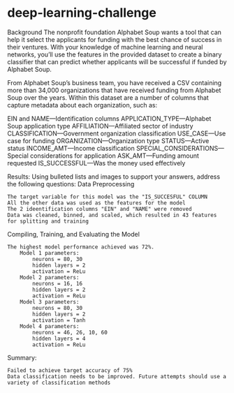 # deep-learning-challenge

Background
The nonprofit foundation Alphabet Soup wants a tool that can help it select the applicants for funding with the best chance of success in their ventures. With your knowledge of machine learning and neural networks, you’ll use the features in the provided dataset to create a binary classifier that can predict whether applicants will be successful if funded by Alphabet Soup.

From Alphabet Soup’s business team, you have received a CSV containing more than 34,000 organizations that have received funding from Alphabet Soup over the years. Within this dataset are a number of columns that capture metadata about each organization, such as:

EIN and NAME—Identification columns
APPLICATION_TYPE—Alphabet Soup application type
AFFILIATION—Affiliated sector of industry
CLASSIFICATION—Government organization classification
USE_CASE—Use case for funding
ORGANIZATION—Organization type
STATUS—Active status
INCOME_AMT—Income classification
SPECIAL_CONSIDERATIONS—Special considerations for application
ASK_AMT—Funding amount requested
IS_SUCCESSFUL—Was the money used effectively

Results: Using bulleted lists and images to support your answers, address the following questions:
Data Preprocessing

    The target variable for this model was the "IS_SUCCESFUL" COLUMN
    All the other data was used as the features for the model
    The 2 ideentification columns "EIN" and "NAME" were removed
    Data was cleaned, binned, and scaled, which resulted in 43 features for splitting and training

Compiling, Training, and Evaluating the Model

    The highest model performance achieved was 72%.
        Model 1 parameters:
            neurons = 80, 30
            hidden layers = 2
            activation = ReLu
        Model 2 parameters:
            neurons = 16, 16
            hidden layers = 2
            activation = ReLu
        Model 3 parameters:
            neurons = 80, 30
            hidden layers = 2
            activation = Tanh
        Model 4 parameters:
            neurons = 46, 26, 10, 60
            hidden layers = 4
            activation = ReLu

Summary:

    Failed to achieve target accuracy of 75%
    Data classification needs to be improved. Future attempts should use a variety of classification methods
